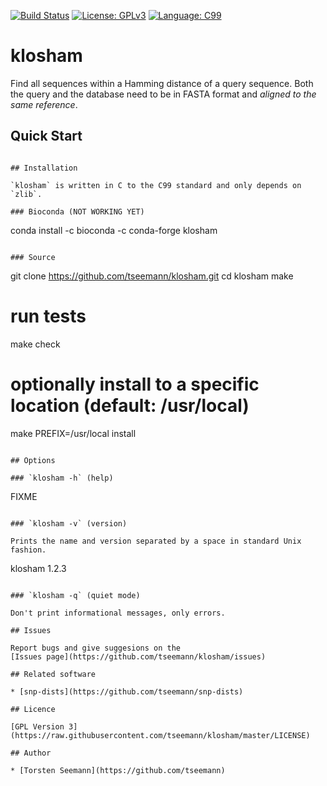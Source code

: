 [![Build Status](https://travis-ci.org/tseemann/klosham.svg?branch=master)](https://travis-ci.org/tseemann/klosham)
[![License: GPLv3](https://img.shields.io/badge/License-GPL%20v3-blue.svg)](https://www.gnu.org/licenses/gpl-3.0)
[![Language: C99](https://img.shields.io/badge/Language-C99-orangered.svg)](https://en.wikipedia.org/wiki/C99)

# klosham

Find all sequences within a Hamming
distance of a query sequence.
Both the query and the database
need to be in FASTA format and
*aligned to the same reference*.

## Quick Start

```

## Installation

`klosham` is written in C to the C99 standard and only depends on `zlib`.

### Bioconda (NOT WORKING YET)
```
conda install -c bioconda -c conda-forge klosham
```

### Source

```
git clone https://github.com/tseemann/klosham.git
cd klosham
make

# run tests
make check

# optionally install to a specific location (default: /usr/local)
make PREFIX=/usr/local install
```

## Options

### `klosham -h` (help)

```
FIXME
```

### `klosham -v` (version)

Prints the name and version separated by a space in standard Unix fashion.

```
klosham 1.2.3
```

### `klosham -q` (quiet mode)

Don't print informational messages, only errors.

## Issues

Report bugs and give suggesions on the
[Issues page](https://github.com/tseemann/klosham/issues)

## Related software

* [snp-dists](https://github.com/tseemann/snp-dists)

## Licence

[GPL Version 3](https://raw.githubusercontent.com/tseemann/klosham/master/LICENSE)

## Author

* [Torsten Seemann](https://github.com/tseemann)
